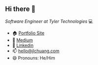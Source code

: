 <h2>Hi there 👋</h2>
<p><em>Software Engineer at Tyler Technologies</em> 💻</p>

- 🏠 <a href="https://www.jlchuang.com/"> Portfolio Site</a>
- 💬 <a href="https://medium.com/@jlchuang"> Medium</a>
- 👤 <a href="https://www.linkedin.com/in/jlchuang/"> Linkedin</a>
- 📫 <a href="mailto:hello@jlchuang.com"> hello@jlchuang.com</a>
- 😄 Pronouns: He/Him
